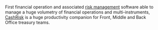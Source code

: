 First financial operation and associated [risk management](https://en.wikipedia.org/wiki/Risk_management) software able to manage a huge volumetry of financial operations and multi-instruments, [CashRisk](http://www.datalog-finance.com/en/cashsolutions-range/financial-operation-risks/) is a huge productivity companion for Front, Middle and Back Office treasury teams.
